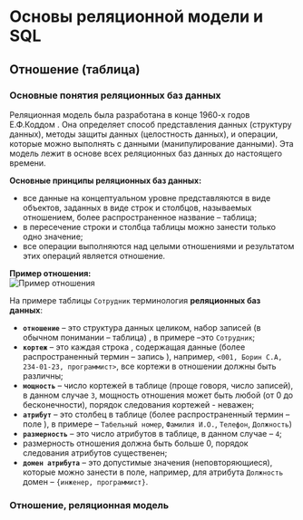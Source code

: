 # Основы реляционной модели и SQL

## Отношение (таблица)

### Основные понятия реляционных баз данных

Реляционная модель была разработана в конце 1960-х годов Е.Ф.Коддом . Она определяет способ представления данных (структуру данных), методы защиты данных (целостность данных), и операции, которые можно выполнять с данными (манипулирование данными). Эта модель лежит в основе всех реляционных баз данных до настоящего времени.

**Основные принципы реляционных баз данных:**

- все данные на концептуальном уровне представляются в виде объектов, заданных в виде строк и столбцов, называемых отношением, более распространенное название – таблица;
- в пересечение строки и столбца таблицы можно занести только одно значение;
- все операции выполняются над целыми отношениями и результатом этих операций является отношение.

**Пример отношения:**  
![Пример отношения](https://ucarecdn.com/5c077c69-ade0-401a-a9f0-d7efdd6c0ceb/)

На примере таблицы `Сотрудник` терминология **реляционных баз данных**:

- **`отношение`** – это структура данных целиком, набор записей (в обычном понимании – таблица) , в  примере –это `Сотрудник`;
- **`кортеж`** – это каждая строка , содержащая данные (более распространенный термин – запись ), например, `<001, Борин С.А, 234-01-23, программист>`, все кортежи в отношении должны быть различны;
- **`мощность`** – число кортежей в таблице (проще говоря, число записей), в данном случае `3`, мощность отношения может быть любой (от 0 до бесконечности), порядок следования кортежей - неважен;
- **`атрибут`** – это столбец в таблице (более распространенный термин – поле ), в примере – `Табельный номер`, `Фамилия И.О.`, `Телефон`, `Должность`)
- **`размерность`** – это число атрибутов в таблице, в данном случае – `4`;
- размерность отношения должна быть больше 0, порядок следования атрибутов существенен;
- **`домен атрибута`** – это допустимые значения (неповторяющиеся), которые можно занести в поле, например, для атрибута `Должность` домен – `{инженер, программист}`.

### Отношение, реляционная модель
